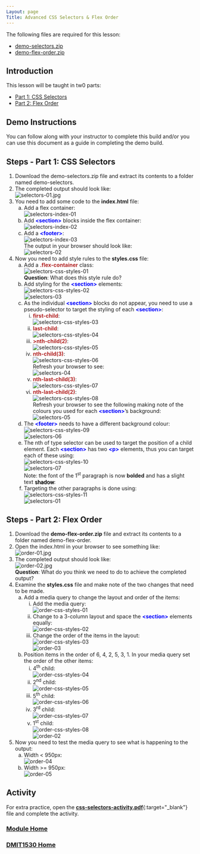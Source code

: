 ```yaml
---
Layout: page
Title: Advanced CSS Selectors & Flex Order
---
```


<style>
    .shadow{
        text-shadow: 1px 1px;
    }
    .css-class{
        color: firebrick;
        font-weight: bold;
    }
    .html-class{
        color: blue;
        font-weight: bold;
    }
</style>

The following files are required for this lesson:
* [demo-selectors.zip](files/demo-selectors.zip)
* [demo-flex-order.zip](files/demo-flex-order.zip)
<!--* [demo-flexbox-layout.zip](files/demo-flexbox-layout.zip)-->

## Introduction
This lesson will be taught in tw0 parts:
* [Part 1: CSS Selectors](#selectors)
* [Part 2: Flex Order](#order)
<!--* [Part 3: Flexbox Layout](#layout)-->

## Demo Instructions
You can follow along with your instructor to complete this build and/or you can use this document as a guide in completing the demo build.

## Steps - <a ID="selectors">Part 1</a>: CSS Selectors
1.	Download the demo-selectors.zip file and extract its contents to a folder named demo-selectors.
2.	The completed output should look like:<br>
![selectors-01.jpg](files/selectors-01.jpg)
3.	You need to add some code to the **index.html** file:<br>
    <ol type="a">
        <li>Add a flex container:<br>
        <img src="files/selectors-index-01.jpg" alt="selectors-index-01">
        </li>
        <li>Add <span class="html-class">&lt;section&gt;</span> blocks inside the flex container:<br>
        <img src="files/selectors-index-02.jpg" alt="selectors-index-02">
        </li>
        <li>Add a <span class="html-class">&lt;footer&gt;</span>:<br>
        <img src="files/selectors-index-03.jpg" alt="selectors-index-03"><br>
        The output in your browser should look like:<br>
        <img src="files/selectors-02.jpg" alt="selectors-02">
        </li>
    </ol>
4.	Now you need to add style rules to the **styles.css** file:<br>
    <ol type="a">
        <li>Add a <span class="css-class">.flex-container</span> class:<br>
        <img src="files/selectors-css-styles-01.jpg" alt="selectors-css-styles-01"><br>
        <b>Question</b>: What does this style rule do?
        </li>
        <li>Add styling for the <span class="html-class">&lt;section&gt;</span> elements:<br>
        <img src="files/selectors-css-styles-02.jpg" alt="selectors-css-styles-02"><br>
        <img src="files/selectors-03.jpg" alt="selectors-03">
        </li>
        <li>As the individual <span class="html-class">&lt;section&gt;</span> blocks do not appear, you need to use a pseudo-selector to target the styling of each <span class="html-class">&lt;section&gt;</span>:
            <ol type="i">
                <li><span class="css-class">first-child</span>:<br>
                <img src="files/selectors-css-styles-03.jpg" alt="selectors-css-styles-03">
                </li>
                <li><span class="css-class">last-child</span>:<br>
                <img src="files/selectors-css-styles-04.jpg" alt="selectors-css-styles-04">
                </li>
                <li><span class="css-class">>nth-child(2)</span>:<br>
                <img src="files/selectors-css-styles-05.jpg" alt="selectors-css-styles-05">
                </li>
                <li><span class="css-class">nth-child(3)</span>:<br>
                <img src="files/selectors-css-styles-06.jpg" alt="selectors-css-styles-06"><br>
                Refresh your browser to see:<br>
                <img src="files/selectors-04.jpg" alt="selectors-04">
                </li>
                <li><span class="css-class">nth-last-child(3)</span>:<br>
                <img src="files/selectors-css-styles-07.jpg" alt="selectors-css-styles-07">
                </li>
                <li><span class="css-class">nth-last-child(2)</span>:<br>
                <img src="files/selectors-css-styles-08.jpg" alt="selectors-css-styles-08"><br>
                Refresh your browser to see the following making note of the colours you used for each <span class="html-class">&lt;section&gt;</span>’s background:<br>
                <img src="files/selectors-05.jpg" alt="selectors-05">
                </li>
            </ol>
        </li>
        <li>The <span class="html-class">&lt;footer&gt;</span> needs to have a different background colour:<br>
        <img src="files/selectors-css-styles-09.jpg" alt="selectors-css-styles-09"><br>
        <img src="files/selectors-06.jpg" alt="selectors-06">
        </li>
        <li>The nth of type selector can be used to target the position of a child element. Each <span class="html-class">&lt;section&gt;</span> has two <span class="html-class">&lt;p&gt;</span> elements, thus you can target each of these using:<br>
        <img src="files/selectors-css-styles-10.jpg" alt="selectors-css-styles-10"><br>
        <img src="files/selectors-07.jpg" alt="selectors-07"><br>
        Note: the font of the 1<sup>st</sup> paragraph is now <b>bolded</b> and has a slight text <span class="shadow">shadow</span>:
        </li>
        <li>Targeting the other paragraphs is done using:<br>
        <img src="files/selectors-css-styles-11.jpg" alt="selectors-css-styles-11"><br>
        <img src="files/selectors-01.jpg" alt="selectors-01">
        </li>
    </ol>

## Steps - <a ID="order">Part 2</a>: Flex Order
1.	Download the **demo-flex-order.zip** file and extract its contents to a folder named demo-flex-order.
2.	Open the index.html in your browser to see something like:<br>
![order-01.jpg](files/order-01.jpg)
3.	The completed output should look like:<br>
![order-02.jpg](files/order-02.jpg)<br>
**Question**: What do you think we need to do to achieve the completed output?
4.	Examine the **styles.css** file and make note of the two changes that need to be made.<br>
    <ol type="a">
        <li>Add a media query to change the layout and order of the items:<br>
            <ol type="i">
                <li>Add the media query:<br>
                <img src="files/order-css-styles-01.jpg" alt="order-css-styles-01">
                </li>
                <li>Change to a 3-column layout and space the <span class="html-class">&lt;section&gt;</span> elements equally:<br>
                <img src="files/order-css-styles-02.jpg" alt="order-css-styles-02">
                </li>
                <li>Change the order of the items in the layout:<br>
                <img src="files/order-css-styles-03.jpg" alt="order-css-styles-03"><br>
                <img src="files/order-03.jpg" alt="order-03">
                </li>
            </ol>
        </li>
        <li>Position items in the order of 6, 4, 2, 5, 3, 1. In your media query set the order of the other items:<br>
            <ol type="i">
                <li>4<sup>th</sup> child:<br>
                <img src="files/order-css-styles-04.jpg" alt="order-css-styles-04">
                </li>
                <li>2<sup>nd</sup> child:<br>
                <img src="files/order-css-styles-05.jpg" alt="order-css-styles-05">
                </li>
                <li>5<sup>th</sup> child:<br>
                <img src="files/order-css-styles-06.jpg" alt="order-css-styles-06">
                </li>
                <li>3<sup>rd</sup> child:<br>
                <img src="files/order-css-styles-07.jpg" alt="order-css-styles-07">
                </li>
                <li>1<sup>st</sup> child:<br>
                <img src="files/order-css-styles-08.jpg" alt="order-css-styles-08">
                <br><img src="files/order-02.jpg" alt="order-02">
                </li>
            </ol>
        </li>
    </ol>
5.	Now you need to test the media query to see what is happening to the output:<br>
    <ol type="a">
        <li>Width < 950px:<br>
        <img src="files/order-04.jpg" alt="order-04">
        </li>
        <li>Width >= 950px:<br>
        <img src="files/order-05.jpg" alt="order-05">
        </li>
    </ol>

## Activity
For extra practice, open the [**css-selectors-activity.pdf**](files/css-selectors-activity.pdf){:target="_blank"} file and complete the activity.

### [Module Home](../)
### [DMIT1530 Home](../../)
